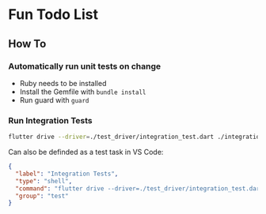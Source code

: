 # Fun Todo List

## How To

### Automatically run unit tests on change
- Ruby needs to be installed
- Install the Gemfile with `bundle install`
- Run guard with `guard`

### Run Integration Tests

```sh
flutter drive --driver=./test_driver/integration_test.dart ./integration_test/*_test.dart -d <DEVICE_ID>
```

Can also be definded as a test task in VS Code:

```json
{
  "label": "Integration Tests",
  "type": "shell",
  "command": "flutter drive --driver=./test_driver/integration_test.dart ./integration_test/*_test.dart -d <DEVICE_ID>",
  "group": "test"
}
```
